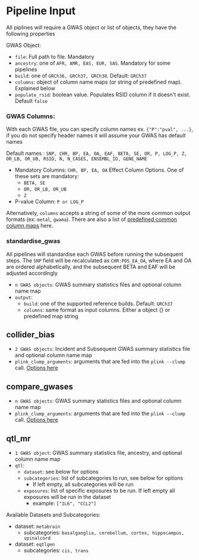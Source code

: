 # Pipeline Input

All piplines will require a GWAS object or list of objects, they have the following properties

GWAS Object:
* `file`: Full path to file.  Mandatory
* `ancestry`: one of `AFR, AMR, EAS, EUR, SAS`.  Mandatory for some pipelines
* `build`: one of `GRCh36, GRCh37, GRCh38`.  Default: `GRCh37`
* `columns`: object of column name maps (or string of predefined map).  Explained below
* `populate_rsid`: boolean value.  Populates RSID column if it doesn't exist. Default `false`

### GWAS Columns:

With each GWAS file, you can specify column names ex. `{"P":"pval", ...}`, if you do not specify header names it will assume your GWAS has default names

Default names : `SNP, CHR, BP, EA, OA, EAF, BETA, SE, OR, P, LOG_P, Z, OR_LB, OR_UB, RSID, N, N_CASES, ENSEMBL_ID, GENE_NAME`

* Mandatory Columns: `CHR, BP, EA, OA`
Effect Column Options.  One of these sets are mandatory:
  * `BETA, SE`
  * `OR, OR_LB, OR_UB`
  * `Z`
* P-value Column: `P or LOG_P`

Alternatively, `columns` accepts a string of some of the more common output formats (ex: `metal`, `gwama`).  There are also a list of [predefined common column maps](../inst/extdata/predefined_column_maps.csv) here.

### standardise_gwas 

All pipelines will standardise each GWAS before running the subsequent steps.  The `SNP` field will be recalculated as `CHR:POS_EA_OA`, where EA and OA are ordered alphabetically, and the subsequent BETA and EAF will be adjusted accordingly

* `n GWAS objects`: GWAS summary statistics files and optional column name map
* `output`:
  * `build`: one of the supported reference builds.  Default: `GRCh37`
  * `columns`: same format as input columns.  Either a object {} or predefined map string

## collider_bias 

* `2 GWAS objects`: Incident and Subsequent GWAS summary statistics file and optional column name map
* `plink_clump_arguments`: arguments that are fed into the `plink --clump` call.  [Options here](https://zzz.bwh.harvard.edu/plink/clump.shtml)

## compare_gwases 

* `n GWAS objects`: GWAS summary statistics files and optional column name map
* `plink_clump_arguments`: arguments that are fed into the `plink --clump` call.  [Options here](https://zzz.bwh.harvard.edu/plink/clump.shtml)

## qtl_mr

* `1 GWAS object`: GWAS summary statistics file, ancestry, and optional column name map
* `qtl`:
  * `dataset`: see below for options
  * `subcategories`: list of subcategories to run, see below for options
    * If left empty, all subcategories will be run
  * `exposures`: list of specific exposures to be run. If left empty all exposures will be run in the dataset
    * example: `["IL6", "CCL2"]`

Available Datasets and Subcategories:
* dataset: `metabrain`
  * subcategories: `basalganglia, cerebellum, cortex, hippocampus, spinalcord`
* dataset: `eqtlgen`
  * subcategories: `cis, trans`
